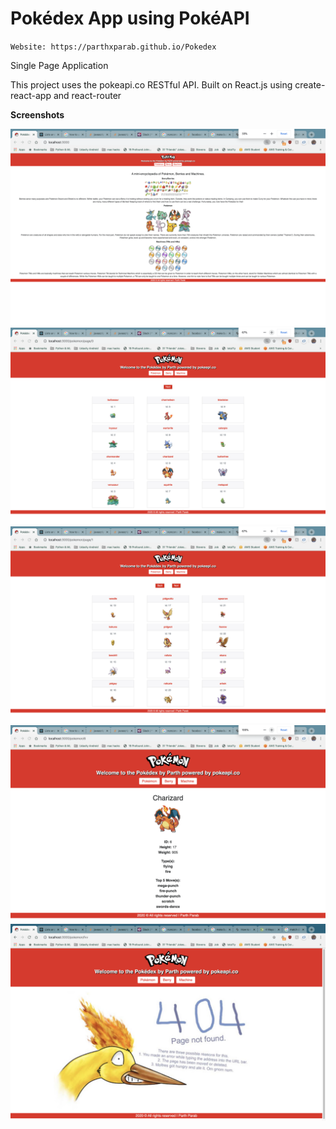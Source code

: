 # Pokédex App using PokéAPI

`Website: https://parthxparab.github.io/Pokedex`

Single Page Application

This project uses the pokeapi.co RESTful API.
Built on React.js using create-react-app and react-router

<b>Screenshots</b>

![](https://github.com/parthxparab/Pokedex/blob/master/screenshot/1.png)
![](https://github.com/parthxparab/Pokedex/blob/master/screenshot/2.png)
![](https://github.com/parthxparab/Pokedex/blob/master/screenshot/3.png)
![](https://github.com/parthxparab/Pokedex/blob/master/screenshot/4.png)
![](https://github.com/parthxparab/Pokedex/blob/master/screenshot/5.png)
